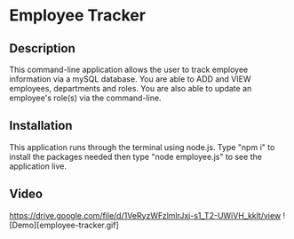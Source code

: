 # Employee Tracker

## Description 
This command-line application allows the user to track employee information via a mySQL database. You are able to ADD and VIEW employees, departments and roles. You are also able to update an employee's role(s) via the command-line. 

## Installation
This application runs through the terminal using node.js. Type "npm i" to install the packages needed then type "node employee.js" to see the application live.

## Video
https://drive.google.com/file/d/1VeRyzWFzlmlrJxj-s1_T2-UWiVH_kklt/view
![Demo][employee-tracker.gif]